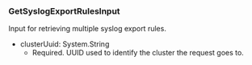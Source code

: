 ### GetSyslogExportRulesInput
Input for retrieving multiple syslog export rules.

- clusterUuid: System.String
  - Required. UUID used to identify the cluster the request goes to.
